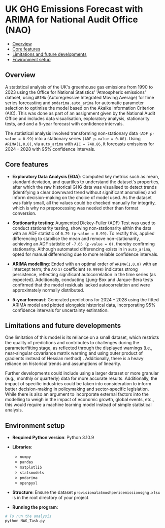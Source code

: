 # UK GHG Emissions Forecast with ARIMA for National Audit Office (NAO)

   * [Overview](#overview)
   * [Core features](#core-features)
   * [Limitations and future developments](#limitations-and-future-developments)
   * [Environment setup](#environment-setup)

## Overview
A statistical analysis of the UK's greenhouse gas emissions from 1990 to 2023 using the Office for National Statistics' 'Atmospheric emissions' dataset, using `ARIMA` (Autoregressive Integrated Moving Average) for time series forecasting and `pmdarima.auto_arima` for automatic parameter selection to optimise the model based on the Akaike Information Criterion (AIC). This was done as part of an assignment given by the National Audit Office and includes data visualisation, exploratory analysis, stationarity tests, and and a 5-year forecast with confidence intervals. 

The statistical analysis involved transforming non-stationary data `(ADF p-value = 0.99)` into a stationary series `(ADF p-value = 0.00)`. Using `ARIMA(1,0,0)`, via `auto_arima` with `AIC = 748.86`, it forecasts emissions for 2024 - 2028 with 95% confidence intervals.

## Core features

-  **Exploratory Data Analysis (EDA)**: Computed key metrics such as mean, standard deviation, and quartiles to understand the dataset's properties, after which the raw historical GHG data was visualised to detect trends (identifying a clear downward trend without significant anomalies) and inform decision-making on the choice of model used. As the dataset was fairly small, all the values could be checked manually for integrity, which is why no preprocessing was needed other than format conversion.

-  **Stationarity testing**: Augmented Dickey-Fuller (ADF) Test was used to conduct stationarity testing, showing non-stationarity eithin the data with an ADF statistic of `0.79 (p-value = 0.99)`. To rectify this, applied differencing to stabilise the mean and remove non-stationarity, achieving an ADF statistic of `-7.65 (p-value = 0)`, thereby confirming stationarity. Although automated differencing exists in in `auto_arima`, opted for manual differencing due to more reliable confidence intervals.

-  **ARIMA modelling**: Ended with an optimal order of `ARIMA(1,0,0)` with an intercept term; the `AR(1)` coefficient `(0.9998)` indicates strong persistence, reflecting significant autocorrelation in the time series (as expected). Additionally, conducting Ljung-Box and Jarque-Bera tests confirmed that the model residuals lacked autocorrelation and were approximately normally distributed.

-  **5-year forecast**: Generated predictions for 2024 – 2028 using the fitted ARIMA model and plotted alongside historical data, incorporating 95% confidence intervals for uncertainty estimation.

## Limitations and future developments

One limitation of this model is its reliance on a small dataset, which restricts the quality of predictions and contributes to challenges during the parameterfitting stage, as reflected through the displayed warnings (i.e., near-singular covariance matrix warning and using outer product of gradients instead of Hessian method) . Additionally, there is a heavy reliance on historical trends and assumptions of linearity.

Further developments could include using a larger dataset or more granular (e.g., monthly or quarterly) data for more accurate results. Additionally, the impact of specific industries could be taken into consideration to inform better decision-making in policymaking and sector-specific legislation. While there is also an argument to incorporate external factors into the modelling to weigh in the impact of economic growth, global events, etc., this would require a machine learning model instead of simple statistical analysis.

## Environment setup

- **Required Python version**: Python 3.10.9
- **Libraries**:
  - `numpy`
  - `pandas`
  - `matplotlib`
  - `statsmodels`
  - `pmdarima`
  - `openpyxl`

-  **Structure**: Ensure the dataset `provisionalatmoshpericemissionsghg.xlsx` is in the root directory of your project.
 
- **Running the program**:

```bash
# To run the analysis
python NAO_Task.py
```
